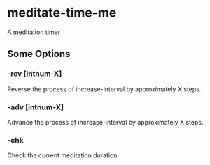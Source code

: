 # meditate-time-me
A meditation timer


## Some Options

### -rev [intnum-X]
Reverse the process of increase-interval by approximately X steps.

### -adv [intnum-X]
Advance the process of increase-interval by approximately X steps.

### -chk
Check the current meditation duration

